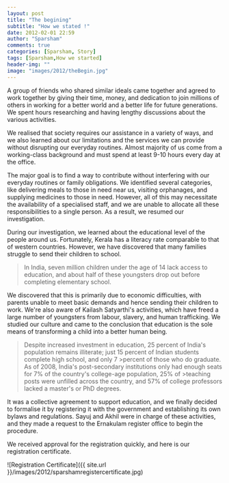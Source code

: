 ```yaml
---
layout: post
title: "The begining"
subtitle: "How we stated !"
date: 2012-02-01 22:59
author: "Sparsham"
comments: true
categories: [Sparsham, Story]
tags: [Sparsham,How we started]
header-img: ""
image: "images/2012/theBegin.jpg"
---
```

A group of friends who shared similar ideals came together and agreed to work together by giving their time, money, and dedication to join millions of others in working for a better world and a better life for future generations. We spent hours researching and having lengthy discussions about the various activities.

We realised that society requires our assistance in a variety of ways, and we also learned about our limitations and the services we can provide without disrupting our everyday routines. Almost majority of us come from a working-class background and must spend at least 9-10 hours every day at the office.

The major goal is to find a way to contribute without interfering with our everyday routines or family obligations. We identified several categories, like delivering meals to those in need near us, visiting orphanages, and supplying medicines to those in need. However, all of this may necessitate the availability of a specialised staff, and we are unable to allocate all these responsibilities to a single person. As a result, we resumed our investigation.

During our investigation, we learned about the educational level of the people around us. Fortunately, Kerala has a literacy rate comparable to that of western countries. However, we have discovered that many families struggle to send their children to school. 

>In India, seven million children under the age of 14 lack access to education, and about half of these youngsters drop out before completing elementary school.

We discovered that this is primarily due to economic difficulties, with parents unable to meet basic demands and hence sending their children to work. We're also aware of Kailash Satyarthi's activities, which have freed a large number of youngsters from labour, slavery, and human trafficking. We studied our culture and came to the conclusion that education is the sole means of transforming a child into a better human being.

>Despite increased investment in education, 25 percent of India's population remains illiterate; just 15 percent of Indian students complete high school, and only 7 >percent of those who do graduate. As of 2008, India's post-secondary institutions only had enough seats for 7% of the country's college-age population, 25% of >teaching posts were unfilled across the country, and 57% of college professors lacked a master's or PhD degrees.

It was a collective agreement to support education, and we finally decided to formalise it by registering it with the government and establishing its own bylaws and regulations. Sayuj and Akhil were in charge of these activities, and they made a request to the Ernakulam register office to begin the procedure.

We received approval for the registration quickly, and here is our registration certificate.

![Registration Certificate]({{ site.url }}/images/2012/sparshamregistercertificate.jpg)

[Kailash Satyarthi]:[https://en.wikipedia.org/wiki/Kailash_Satyarthi]
 
